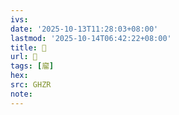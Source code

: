 ```yaml
---
ivs:
date: '2025-10-13T11:28:03+08:00'
lastmod: '2025-10-14T06:42:22+08:00'
title: 󰛌
url: 󰛌
tags: [廇]
hex: 
src: GHZR
note:
---
```

